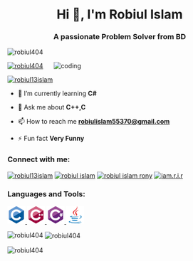 <h1 align="center">Hi 👋, I'm Robiul Islam</h1>
<h3 align="center">A passionate Problem Solver from BD</h3>

<p align="left"> <img src="https://komarev.com/ghpvc/?username=robiul404&label=Profile%20views&color=0e75b6&style=flat" alt="robiul404" /> </p>
<img align="right" alt="coding" width="400" src="https://i0.wp.com/tutorialsplanet.net/wp-content/uploads/2019/10/5478455.jpg?w=750&ssl=1">
<p align="left"> <a href="https://github.com/ryo-ma/github-profile-trophy"><img src="https://github-profile-trophy.vercel.app/?username=robiul404" alt="robiul404" /></a> </p>

<p align="left"> <a href="https://twitter.com/robiul13islam" target="blank"><img src="https://img.shields.io/twitter/follow/robiul13islam?logo=twitter&style=for-the-badge" alt="robiul13islam" /></a> </p>

- 🌱 I’m currently learning **C#**

- 💬 Ask me about **C++,C**

- 📫 How to reach me **robiulislam55370@gmail.com**

- ⚡ Fun fact **Very Funny**

<h3 align="left">Connect with me:</h3>
<p align="left">
<a href="https://twitter.com/robiul13islam" target="blank"><img align="center" src="https://raw.githubusercontent.com/rahuldkjain/github-profile-readme-generator/master/src/images/icons/Social/twitter.svg" alt="robiul13islam" height="30" width="40" /></a>
<a href="https://linkedin.com/in/robiul islam" target="blank"><img align="center" src="https://raw.githubusercontent.com/rahuldkjain/github-profile-readme-generator/master/src/images/icons/Social/linked-in-alt.svg" alt="robiul islam" height="30" width="40" /></a>
<a href="https://fb.com/robiul islam rony" target="blank"><img align="center" src="https://raw.githubusercontent.com/rahuldkjain/github-profile-readme-generator/master/src/images/icons/Social/facebook.svg" alt="robiul islam rony" height="30" width="40" /></a>
<a href="https://instagram.com/iam.r.i.r" target="blank"><img align="center" src="https://raw.githubusercontent.com/rahuldkjain/github-profile-readme-generator/master/src/images/icons/Social/instagram.svg" alt="iam.r.i.r" height="30" width="40" /></a>
</p>

<h3 align="left">Languages and Tools:</h3>
<p align="left"> <a href="https://www.cprogramming.com/" target="_blank" rel="noreferrer"> <img src="https://raw.githubusercontent.com/devicons/devicon/master/icons/c/c-original.svg" alt="c" width="40" height="40"/> </a> <a href="https://www.w3schools.com/cpp/" target="_blank" rel="noreferrer"> <img src="https://raw.githubusercontent.com/devicons/devicon/master/icons/cplusplus/cplusplus-original.svg" alt="cplusplus" width="40" height="40"/> </a> <a href="https://www.w3schools.com/cs/" target="_blank" rel="noreferrer"> <img src="https://raw.githubusercontent.com/devicons/devicon/master/icons/csharp/csharp-original.svg" alt="csharp" width="40" height="40"/> </a> <a href="https://www.java.com" target="_blank" rel="noreferrer"> <img src="https://raw.githubusercontent.com/devicons/devicon/master/icons/java/java-original.svg" alt="java" width="40" height="40"/> </a> </p>

<p><img align="left" src="https://github-readme-stats.vercel.app/api/top-langs?username=robiul404&show_icons=true&locale=en&layout=compact" alt="robiul404" /></p>

<p>&nbsp;<img align="center" src="https://github-readme-stats.vercel.app/api?username=robiul404&show_icons=true&locale=en" alt="robiul404" /></p>

<p><img align="center" src="https://github-readme-streak-stats.herokuapp.com/?user=robiul404&" alt="robiul404" /></p>
